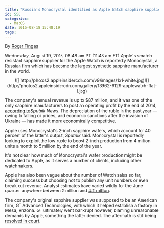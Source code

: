 ```yaml
---
title: "Russia's Monocrystal identified as Apple Watch sapphire supplier"
id: 550
categories:
  - MacOS
date: 2015-08-18 15:48:19
tags:
---
```

 By [Roger Fingas](mailto:rfingas@gmail.com)

<span itemprop="datePublished" content="2015-08-19T11:48:19-04:00">Wednesday, August 19, 2015, 08:48 am PT (11:48 am ET)</span>
<span itemprop="articleBody" readability="19"><span>Apple's scratch resistant sapphire supplier for the Apple Watch is reportedly Monocrystal, a Russian firm which has become the largest synthetic sapphire manufacturer in the world.

</span>

<div align="center">
<div>![](http://photos2.appleinsidercdn.com/v9/images/1x1-white.jpg)<noscript>![](http://photos2.appleinsidercdn.com/gallery/13962-9129-applewatch-flat-l.jpg)</noscript></div>

<span></span></div>

The company's annual revenue is up to $87 million, and it was one of the only sapphire manufacturers to post an operating profit by the end of 2014, [according to](http://sputniknews.com/business/20150819/1025909984/russia-monocrystal-sapphires-apple-watch.html)_Sputnik News_. The depreciation of the ruble in the past year — owing to falling oil prices, and economic sanctions after the invasion of Ukraine — has made it more economically competitive.

Apple uses Monocrystal's 2-inch sapphire wafers, which account for 40 percent of the latter's output, _Sputnik_ said. Monocrystal is reportedly looking to exploit the low ruble to boost 2-inch production from 4 million units a month to 5 million by the end of the year.

It's not clear how much of Monocrystal's wafer production might be dedicated to Apple, as it serves a number of clients, including other watchmakers. 

Apple has also been vague about the number of Watch sales so far, claiming success but choosing not to publish any unit numbers or even break out revenue. Analyst estimates have varied wildly for the June quarter, anywhere between 2 million and [4.2 million](http://appleinsider.com/articles/15/07/22/canalys-estimates-42-million-apple-watches-sold-in-wearables-first-quarter). 

The company's original sapphire supplier was supposed to be an American firm, GT Advanced Technologies, with which it helped establish a factory in Mesa, Arizona. GT ultimately went bankrupt however, blaming unreasonable demands by Apple, something the latter denied. The aftermath is still being [resolved in court](http://appleinsider.com/articles/15/07/17/apple-objects-to-gt-advanced-financing-plan-based-on-terms-linked-to-mesa-fire).
</span></div>
